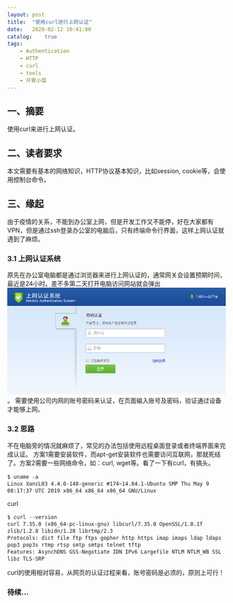 ```yaml
---
layout: post
title:  "使用curl进行上网认证"
date:   2020-02-12 10:41:00
catalog:    true
tags:
    - Authentication
    - HTTP
    - curl
    - tools
    - 开胃小菜
---
```


## 一、摘要
使用curl来进行上网认证。

## 二、读者要求
本文需要有基本的网络知识，HTTP协议基本知识，比如session, cookie等，会使用控制台命令。

## 三、缘起
由于疫情的关系，不能到办公室上网，但是开发工作又不能停，好在大家都有VPN，但是通过ssh登录办公室的电脑后，只有终端命令行界面，这样上网认证就遇到了麻烦。
### 3.1 上网认证系统
原先在办公室电脑都是通过浏览器来进行上网认证的，通常网关会设置预期时间，最近是24小时。差不多第二天打开电脑访问网站就会弹出
![上网认证系统页面](/images/Identity-Authentication-System.png)。
需要使用公司内网的账号密码来认证，在页面输入账号及密码，验证通过设备才能够上网。
### 3.2 思路
不在电脑旁的情况就麻烦了，常见的办法包括使用远程桌面登录或者终端界面来完成认证。
方案1需要安装软件，而apt-get安装软件也需要访问互联网，那就死结了。方案2需要一些网络命令，如：curl, wget等。看了一下有curl，有搞头。
```
$ uname -a
Linux XancL03 4.4.0-148-generic #174~14.04.1-Ubuntu SMP Thu May 9 08:17:37 UTC 2019 x86_64 x86_64 x86_64 GNU/Linux
```
curl
```
$ curl --version
curl 7.35.0 (x86_64-pc-linux-gnu) libcurl/7.35.0 OpenSSL/1.0.1f zlib/1.2.8 libidn/1.28 librtmp/2.3
Protocols: dict file ftp ftps gopher http https imap imaps ldap ldaps pop3 pop3s rtmp rtsp smtp smtps telnet tftp 
Features: AsynchDNS GSS-Negotiate IDN IPv6 Largefile NTLM NTLM_WB SSL libz TLS-SRP
```
curl的使用相对容易，从网页的认证过程来看，账号密码是必须的，原则上可行！
### 待续...